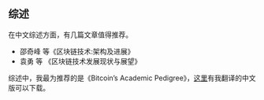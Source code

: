 ##  综述

在中文综述方面，有几篇文章值得推荐。   
+ 邵奇峰 等《区块链技术:架构及进展》
+ 袁勇 等 《区块链技术发展现状与展望》



综述中，我最为推荐的是《Bitcoin’s Academic Pedigree》，[这里](https://github.com/stone-note/articles)有我翻译的中文版可以下载。


